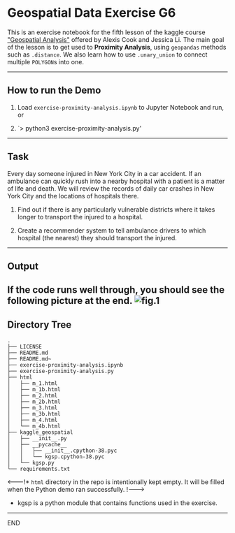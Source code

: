 # Geospatial Data Exercise G6

This is an exercise notebook for the fifth lesson of the kaggle course
["Geospatial Analysis"](https://www.kaggle.com/learn/geospatial-analysis)
offered by Alexis Cook and Jessica Li. The main goal of the lesson is
to get used to __Proximity Analysis__, using `geopandas` methods such as
`.distance`. We also learn how to use 
`.unary_union` to connect multiple `POLYGON`s into one.

------------------------------------------------------------------
## How to run the Demo

1. Load `exercise-proximity-analysis.ipynb` to Jupyter Notebook and run, or

2. `> python3 exercise-proximity-analysis.py'

------------------------------------------------------------------
## Task


   Every day someone injured in New York City in a car accident.
   If an ambulance can quickly rush into a nearby hospital with a patient
   is a matter of life and death. We will review the records of daily car
   crashes in New York City and the locations of hospitals there.

 1. Find out if there is any particularly vulnerable districts where
    it takes longer to transport the injured to a hospital.

 2. Create a recommender system to tell ambulance drivers
    to which hospital (the nearest) they should transport the injured.

------------------------------------------------------------------
## Output
If the code runs well through, you should see the following picture
at the end. 
![fig.1](./images/screenshot1.png)
------------------------------------------------------------------
## Directory Tree
```
.
├── LICENSE
├── README.md
├── README.md~
├── exercise-proximity-analysis.ipynb
├── exercise-proximity-analysis.py
├── html
│   ├── m_1.html
│   ├── m_1b.html
│   ├── m_2.html
│   ├── m_2b.html
│   ├── m_3.html
│   ├── m_3b.html
│   ├── m_4.html
│   └── m_4b.html
├── kaggle_geospatial
│   ├── __init__.py
│   ├── __pycache__
│   │   ├── __init__.cpython-38.pyc
│   │   └── kgsp.cpython-38.pyc
│   └── kgsp.py
└── requirements.txt

```

<---!* `html` directory in the repo is intentionally kept empty. It will be
   filled when the Python demo ran successfully. !--->

* kgsp is a python module that contains functions used in the exercise. 
------------------------------------------------------------------
END

